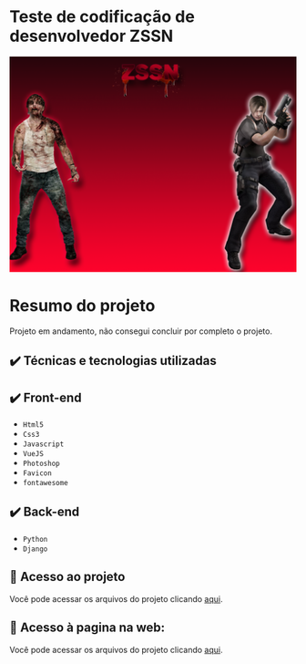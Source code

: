 # Teste de codificação de desenvolvedor ZSSN

![Template Alura](https://github.com/Jamersonbmelo/ZSSN/blob/3f5d6e33f66dab2d229a2d25b5e83e9b216486f6/rede_social_sobrevivencia_frontend/zssnfront/src/assets/banner.png)


# Resumo do projeto
Projeto em andamento, não consegui concluir por completo o projeto.

## ✔️ Técnicas e tecnologias utilizadas ##

## ✔️ Front-end ##

- ``Html5``
- ``Css3``
- ``Javascript``
- ``VueJS``
- ``Photoshop``
- ``Favicon``
- ``fontawesome``

## ✔️ Back-end ##

- ``Python``
- ``Django``

## 📁 Acesso ao projeto
Você pode acessar os arquivos do projeto clicando [aqui](https://github.com/Jamersonbmelo/ZSSN).

## 📁 Acesso à pagina na web:
Você pode acessar os arquivos do projeto clicando [aqui](https://jamersonbmelo.github.io//).
